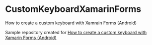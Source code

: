 # CustomKeyboardXamarinForms
How to create a custom keyboard with Xamrain Forms (Android)

Sample repository created for [How to create a custom keyboard with Xamarin Forms (Android)](https://medium.com/swlh/how-to-create-a-custom-keyboard-with-xamarin-forms-android-4fa3b83dad1d)
